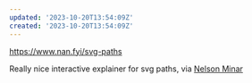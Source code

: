 ```yaml
---
updated: '2023-10-20T13:54:09Z'
created: '2023-10-20T13:54:09Z'
---
```

https://www.nan.fyi/svg-paths

Really nice interactive explainer for svg paths, via [Nelson Minar](https://www.somebits.com/linkblog/)